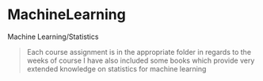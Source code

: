 # MachineLearning
Machine Learning/Statistics

> Each course assignment is in the appropriate folder in regards to the weeks of course
> I have also included some books which provide very extended knowledge on statistics for machine learning 

